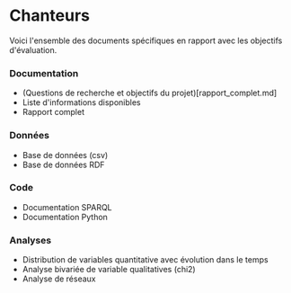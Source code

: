 # Chanteurs
Voici l'ensemble des documents spécifiques en rapport avec les objectifs d'évaluation.

### Documentation
- (Questions de recherche et objectifs du projet)[rapport_complet.md]
- Liste d'informations disponibles
- Rapport complet

### Données
- Base de données (csv)
- Base de données RDF

### Code
- Documentation SPARQL
- Documentation Python

### Analyses
- Distribution de variables quantitative avec évolution dans le temps
- Analyse bivariée de variable qualitatives (chi2)
- Analyse de réseaux

